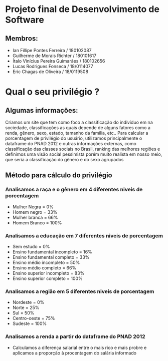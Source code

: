 # Projeto final de Desenvolvimento de Software

## Membros:

- Ian Fillipe Pontes Ferreira / 180102087
- Guilherme de Morais Richter / 180101617
- Ítalo Vinícius Pereira Guimarães / 180102656
- Lucas Rodrigues Fonseca / 18/0114077
- Eric Chagas de Oliveira / 18/0119508

# Qual o seu privilégio ?

## Algumas informações:
Criamos um site que tem como foco a classificação do indivíduo em na sociedade, classificações as quais depende de alguns fatores como a renda, gênero, sexo, estado, tamanho da família, etc..
Para calcular a porcentagem de privilégio do usuário, utilizamos principalmente o dataframe do PNAD 2012 e outras informações externas, como classificação das classes sociais no Brasil, ranking das melhores regiões e definimos uma visão social pessimista porém muito realista em nosso meio, que seria a classificação do gênero e do sexo agrupados

## Método para cálculo do privilégio
### Analisamos a raça e o gênero em 4 diferentes niveis de porcentagem

- Mulher Negra = 0%
- Homem negro = 33%
- Mulher branca = 66%
- Homem Branco = 100%

### Analisamos a educação em 7 diferentes niveis de porcentagem

- Sem estudo = 0%
- Ensino fundamental incompleto = 16%
- Ensino fundamental completo = 33%
- Ensino médio incompleto = 50%
- Ensino médio completo = 66%
- Ensino superior incompleto = 83%
- Ensino superior completo = 100%

### Analisamos a região em 5 diferentes niveis de porcentagem
- Nordeste = 0%
- Norte = 25%
- Sul = 50%
- Centro-oeste = 75%
- Sudeste = 100%

### Analisamos a renda a partir do dataframe do PNAD 2012
- Calculamos a diferença salarial entre o mais rico e mais probre e aplicamos a proporção à procentagem do salária informado



